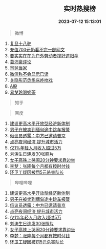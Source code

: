 <div align="center"><h2>实时热搜榜</h2><h4>2023-07-12 15:13:01</h4></div>

> 微博  

1. [复旦十八驴](https://s.weibo.com/weibo?q=%E5%A4%8D%E6%97%A6%E5%8D%81%E5%85%AB%E9%A9%B4&t=31&band_rank=1&Refer=top)<br />
2. [充值700元仍看不完一部网文](https://s.weibo.com/weibo?q=%23%E5%85%85%E5%80%BC700%E5%85%83%E4%BB%8D%E7%9C%8B%E4%B8%8D%E5%AE%8C%E4%B8%80%E9%83%A8%E7%BD%91%E6%96%87%23&t=31&band_rank=2&Refer=top)<br />
3. [要实实在在为户外劳动者撑好遮阳伞](https://s.weibo.com/weibo?q=%23%E8%A6%81%E5%AE%9E%E5%AE%9E%E5%9C%A8%E5%9C%A8%E4%B8%BA%E6%88%B7%E5%A4%96%E5%8A%B3%E5%8A%A8%E8%80%85%E6%92%91%E5%A5%BD%E9%81%AE%E9%98%B3%E4%BC%9E%23&t=31&band_rank=3&Refer=top)<br />
4. [葛沛豪评论](https://s.weibo.com/weibo?q=%E8%91%9B%E6%B2%9B%E8%B1%AA%E8%AF%84%E8%AE%BA&t=31&band_rank=4&Refer=top)<br />
5. [爸爸当家](https://s.weibo.com/weibo?q=%E7%88%B8%E7%88%B8%E5%BD%93%E5%AE%B6&t=31&band_rank=5&Refer=top)<br />
6. [微信称不会显示已读](https://s.weibo.com/weibo?q=%23%E5%BE%AE%E4%BF%A1%E7%A7%B0%E4%B8%8D%E4%BC%9A%E6%98%BE%E7%A4%BA%E5%B7%B2%E8%AF%BB%23&t=31&band_rank=6&Refer=top)<br />
7. [关晓彤范丞丞床咚吻戏](https://s.weibo.com/weibo?q=%23%E5%85%B3%E6%99%93%E5%BD%A4%E8%8C%83%E4%B8%9E%E4%B8%9E%E5%BA%8A%E5%92%9A%E5%90%BB%E6%88%8F%23&t=31&band_rank=7&Refer=top)<br />
8. [A股](https://s.weibo.com/weibo?q=A%E8%82%A1&t=31&band_rank=8&Refer=top)<br />
9. [易梦玲喝奶茶](https://s.weibo.com/weibo?q=%23%E6%98%93%E6%A2%A6%E7%8E%B2%E5%96%9D%E5%A5%B6%E8%8C%B6%23&t=31&band_rank=9&Refer=top)<br />

> 知乎  


> 百度  

1. [建设更高水平开放型经济新体制](https://www.baidu.com/s?wd=%E5%BB%BA%E8%AE%BE%E6%9B%B4%E9%AB%98%E6%B0%B4%E5%B9%B3%E5%BC%80%E6%94%BE%E5%9E%8B%E7%BB%8F%E6%B5%8E%E6%96%B0%E4%BD%93%E5%88%B6&sa=fyb_news&rsv_dl=fyb_news)<br />
2. [男子在被卖到缅甸途中跳车报警](https://www.baidu.com/s?wd=%E7%94%B7%E5%AD%90%E5%9C%A8%E8%A2%AB%E5%8D%96%E5%88%B0%E7%BC%85%E7%94%B8%E9%80%94%E4%B8%AD%E8%B7%B3%E8%BD%A6%E6%8A%A5%E8%AD%A6&sa=fyb_news&rsv_dl=fyb_news)<br />
3. [俄议员透露：中方已邀请普京](https://www.baidu.com/s?wd=%E4%BF%84%E8%AE%AE%E5%91%98%E9%80%8F%E9%9C%B2%EF%BC%9A%E4%B8%AD%E6%96%B9%E5%B7%B2%E9%82%80%E8%AF%B7%E6%99%AE%E4%BA%AC&sa=fyb_news&rsv_dl=fyb_news)<br />
4. [点亮夜间经济 提升城市活力](https://www.baidu.com/s?wd=%E7%82%B9%E4%BA%AE%E5%A4%9C%E9%97%B4%E7%BB%8F%E6%B5%8E+%E6%8F%90%E5%8D%87%E5%9F%8E%E5%B8%82%E6%B4%BB%E5%8A%9B&sa=fyb_news&rsv_dl=fyb_news)<br />
5. [仅1%年轻人月收入超过5万](https://www.baidu.com/s?wd=%E4%BB%851%25%E5%B9%B4%E8%BD%BB%E4%BA%BA%E6%9C%88%E6%94%B6%E5%85%A5%E8%B6%85%E8%BF%875%E4%B8%87&sa=fyb_news&rsv_dl=fyb_news)<br />
6. [刘涛生日连发30张照片](https://www.baidu.com/s?wd=%E5%88%98%E6%B6%9B%E7%94%9F%E6%97%A5%E8%BF%9E%E5%8F%9130%E5%BC%A0%E7%85%A7%E7%89%87&sa=fyb_news&rsv_dl=fyb_news)<br />
7. [女子高铁上哭闹20分钟要求靠边坐](https://www.baidu.com/s?wd=%E5%A5%B3%E5%AD%90%E9%AB%98%E9%93%81%E4%B8%8A%E5%93%AD%E9%97%B920%E5%88%86%E9%92%9F%E8%A6%81%E6%B1%82%E9%9D%A0%E8%BE%B9%E5%9D%90&sa=fyb_news&rsv_dl=fyb_news)<br />
8. [李梦：张隆每个月都有按时付钱](https://www.baidu.com/s?wd=%E6%9D%8E%E6%A2%A6%EF%BC%9A%E5%BC%A0%E9%9A%86%E6%AF%8F%E4%B8%AA%E6%9C%88%E9%83%BD%E6%9C%89%E6%8C%89%E6%97%B6%E4%BB%98%E9%92%B1&sa=fyb_news&rsv_dl=fyb_news)<br />
9. [环卫工疑因被罚5元杀害队长](https://www.baidu.com/s?wd=%E7%8E%AF%E5%8D%AB%E5%B7%A5%E7%96%91%E5%9B%A0%E8%A2%AB%E7%BD%9A5%E5%85%83%E6%9D%80%E5%AE%B3%E9%98%9F%E9%95%BF&sa=fyb_news&rsv_dl=fyb_news)<br />

> 哔哩哔哩  

1. [建设更高水平开放型经济新体制](https://www.baidu.com/s?wd=%E5%BB%BA%E8%AE%BE%E6%9B%B4%E9%AB%98%E6%B0%B4%E5%B9%B3%E5%BC%80%E6%94%BE%E5%9E%8B%E7%BB%8F%E6%B5%8E%E6%96%B0%E4%BD%93%E5%88%B6&sa=fyb_news&rsv_dl=fyb_news)<br />
2. [男子在被卖到缅甸途中跳车报警](https://www.baidu.com/s?wd=%E7%94%B7%E5%AD%90%E5%9C%A8%E8%A2%AB%E5%8D%96%E5%88%B0%E7%BC%85%E7%94%B8%E9%80%94%E4%B8%AD%E8%B7%B3%E8%BD%A6%E6%8A%A5%E8%AD%A6&sa=fyb_news&rsv_dl=fyb_news)<br />
3. [俄议员透露：中方已邀请普京](https://www.baidu.com/s?wd=%E4%BF%84%E8%AE%AE%E5%91%98%E9%80%8F%E9%9C%B2%EF%BC%9A%E4%B8%AD%E6%96%B9%E5%B7%B2%E9%82%80%E8%AF%B7%E6%99%AE%E4%BA%AC&sa=fyb_news&rsv_dl=fyb_news)<br />
4. [点亮夜间经济 提升城市活力](https://www.baidu.com/s?wd=%E7%82%B9%E4%BA%AE%E5%A4%9C%E9%97%B4%E7%BB%8F%E6%B5%8E+%E6%8F%90%E5%8D%87%E5%9F%8E%E5%B8%82%E6%B4%BB%E5%8A%9B&sa=fyb_news&rsv_dl=fyb_news)<br />
5. [仅1%年轻人月收入超过5万](https://www.baidu.com/s?wd=%E4%BB%851%25%E5%B9%B4%E8%BD%BB%E4%BA%BA%E6%9C%88%E6%94%B6%E5%85%A5%E8%B6%85%E8%BF%875%E4%B8%87&sa=fyb_news&rsv_dl=fyb_news)<br />
6. [刘涛生日连发30张照片](https://www.baidu.com/s?wd=%E5%88%98%E6%B6%9B%E7%94%9F%E6%97%A5%E8%BF%9E%E5%8F%9130%E5%BC%A0%E7%85%A7%E7%89%87&sa=fyb_news&rsv_dl=fyb_news)<br />
7. [女子高铁上哭闹20分钟要求靠边坐](https://www.baidu.com/s?wd=%E5%A5%B3%E5%AD%90%E9%AB%98%E9%93%81%E4%B8%8A%E5%93%AD%E9%97%B920%E5%88%86%E9%92%9F%E8%A6%81%E6%B1%82%E9%9D%A0%E8%BE%B9%E5%9D%90&sa=fyb_news&rsv_dl=fyb_news)<br />
8. [李梦：张隆每个月都有按时付钱](https://www.baidu.com/s?wd=%E6%9D%8E%E6%A2%A6%EF%BC%9A%E5%BC%A0%E9%9A%86%E6%AF%8F%E4%B8%AA%E6%9C%88%E9%83%BD%E6%9C%89%E6%8C%89%E6%97%B6%E4%BB%98%E9%92%B1&sa=fyb_news&rsv_dl=fyb_news)<br />
9. [环卫工疑因被罚5元杀害队长](https://www.baidu.com/s?wd=%E7%8E%AF%E5%8D%AB%E5%B7%A5%E7%96%91%E5%9B%A0%E8%A2%AB%E7%BD%9A5%E5%85%83%E6%9D%80%E5%AE%B3%E9%98%9F%E9%95%BF&sa=fyb_news&rsv_dl=fyb_news)<br />
